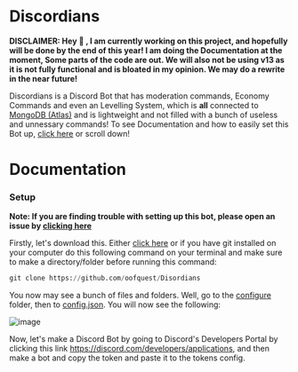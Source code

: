 # Discordians

**DISCLAIMER: Hey 👋 , I am currently working on this project, and hopefully will be done by the end of this year! I am doing the Documentation at the moment, Some parts of the code are out. We will also not be using v13 as it is not fully functional and is bloated in my opinion. We may do a rewrite in the near future!**

Discordians is a Discord Bot that has moderation commands, Economy Commands and even an Levelling System, which is __all__ connected to [MongoDB (Atlas)](https://mongodb.com) and is lightweight and not filled with a bunch of useless and unnessary commands! To see Documentation and how to easily set this Bot up, [click here](https://github.com/oofquest/Disordians#setup) or scroll down!

# Documentation

### Setup
**Note: If you are finding trouble with setting up this bot, please open an issue by [clicking here](https://github.com/oofquest/Disordians/issues)**

Firstly, let's download this. Either [click here](https://github.com/oofquest/Disordians/archive/refs/heads/master.zip) or if you have git installed on your computer do this following command on your terminal and make sure to make a directory/folder before running this command:

```py
git clone https://github.com/oofquest/Disordians
```
You now may see a bunch of files and folders. Well, go to the [configure](https://github.com/oofquest/Discordians/tree/master/configure) folder, then to [config.json](https://github.com/oofquest/Discordians/tree/master/configure/config.json). You will now see the following:

![image](https://user-images.githubusercontent.com/46395745/129823657-3bd75197-2a43-481e-bc78-2a4616b42cff.png)

Now, let's make a Discord Bot by going to Discord's Developers Portal by clicking this link https://discord.com/developers/applications, and then make a bot and copy the token and paste it to the tokens config.
